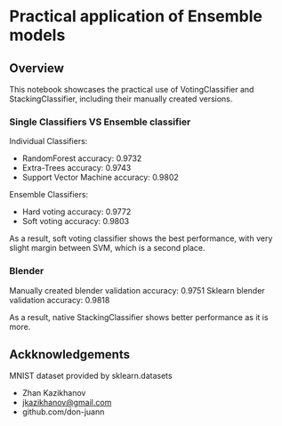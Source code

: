 # Practical application of Ensemble models
## Overview
This notebook showcases the practical use of VotingClassifier and StackingClassifier, including their manually created versions.

### Single Classifiers VS Ensemble classifier
Individual Classifiers:
- RandomForest accuracy: 0.9732
- Extra-Trees accuracy: 0.9743
- Support Vector Machine accuracy: 0.9802

Ensemble Classifiers:
- Hard voting accuracy: 0.9772
- Soft voting accuracy: 0.9803

As a result, soft voting classifier shows the best performance, with very slight margin between SVM, which is a second place.

### Blender
Manually created blender validation accuracy: 0.9751
Sklearn blender validation accuracy: 0.9818

As a result, native StackingClassifier shows better performance as it is more.

## Ackknowledgements
MNIST dataset provided by sklearn.datasets
- Zhan Kazikhanov
- jkazikhanov@gmail.com
- github.com/don-juann
